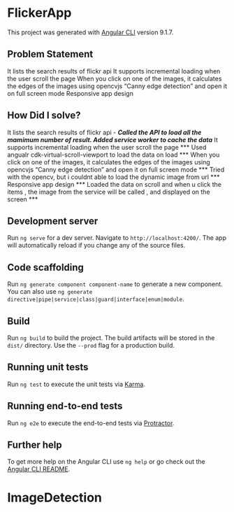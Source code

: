 # FlickerApp

This project was generated with [Angular CLI](https://github.com/angular/angular-cli) version 9.1.7.
## Problem Statement
It lists the search results of flickr api
It supports incremental loading when the user scroll the page
When you click on one of the images, it calculates the edges of the images using opencvjs “Canny edge detection” and open it on full screen mode
Responsive app design
## How Did I solve?
It lists the search results of flickr api - 
***Called the API to load all the mamimum number of result. Added service worker to cache the data***
It supports incremental loading when the user scroll the page 
 *** Used angualr cdk-virtual-scroll-viewport to load the data on load ***
When you click on one of the images, it calculates the edges of the images using opencvjs “Canny edge detection” and open it on full screen mode 
*** Tried with the opencv, but i couldnt able to load the dynamic image from url ***
Responsive app design 
*** Loaded the data on scroll and when u click the items , the image from the service will be called , and displayed on the screen ***

## Development server

Run `ng serve` for a dev server. Navigate to `http://localhost:4200/`. The app will automatically reload if you change any of the source files.

## Code scaffolding

Run `ng generate component component-name` to generate a new component. You can also use `ng generate directive|pipe|service|class|guard|interface|enum|module`.

## Build

Run `ng build` to build the project. The build artifacts will be stored in the `dist/` directory. Use the `--prod` flag for a production build.

## Running unit tests

Run `ng test` to execute the unit tests via [Karma](https://karma-runner.github.io).

## Running end-to-end tests

Run `ng e2e` to execute the end-to-end tests via [Protractor](http://www.protractortest.org/).

## Further help

To get more help on the Angular CLI use `ng help` or go check out the [Angular CLI README](https://github.com/angular/angular-cli/blob/master/README.md).
# ImageDetection
